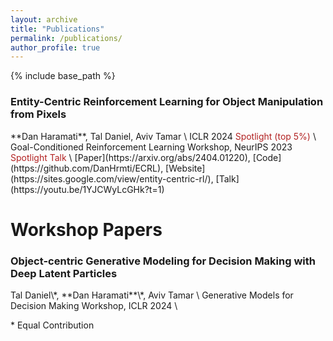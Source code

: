 ```yaml
---
layout: archive
title: "Publications"
permalink: /publications/
author_profile: true
---
```


[//]: # ({% if site.author.googlescholar %})
[//]: # (  <div class="wordwrap">You can also find my articles on <a href="{{site.author.googlescholar}}">my Google Scholar profile</a>.</div>)
[//]: # ({% endif %})

{% include base_path %}

<h3> Entity-Centric Reinforcement Learning for Object Manipulation from Pixels </h3>
**Dan Haramati**, Tal Daniel, Aviv Tamar \
ICLR 2024 <span style="color:firebrick"> Spotlight (top 5%) </span> \
Goal-Conditioned Reinforcement Learning Workshop, NeurIPS 2023 <span style="color:firebrick"> Spotlight Talk </span> \
[Paper](https://arxiv.org/abs/2404.01220), [Code](https://github.com/DanHrmti/ECRL), [Website](https://sites.google.com/view/entity-centric-rl/), [Talk](https://youtu.be/1YJCWyLcGHk?t=1)

<h1> Workshop Papers </h1>

<h3> Object-centric Generative Modeling for Decision Making with Deep Latent Particles </h3>
Tal Daniel\*, **Dan Haramati**\*, Aviv Tamar \
Generative Models for Decision Making Workshop, ICLR 2024 \

\* Equal Contribution

